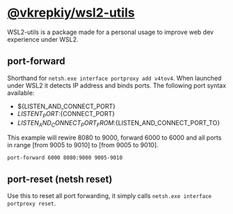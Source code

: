 # [@vkrepkiy/wsl2-utils](https://github.com/vkrepkiy/wsl2-utils)

WSL2-utils is a package made for a personal usage to improve web dev experience under WSL2.

## port-forward

Shorthand for `netsh.exe interface portproxy add v4tov4`. When launched under WSL2 it detects IP address and binds ports.
The following port syntax available:

- ${LISTEN_AND_CONNECT_PORT}
- ${LISTENT_PORT}:${CONNECT_PORT}
- ${LISTEN_AND_CONNECT_PORT_FROM}:${LISTEN_AND_CONNECT_PORT_TO}

This example will rewire 8080 to 9000, forward 6000 to 6000 and all ports in range [from 9005 to 9010] to [from 9005 to 9010].

`port-forward 6000 8080:9000 9005-9010`

## port-reset (netsh reset)

Use this to reset all port forwarding, it simply calls `netsh.exe interface portproxy reset`.
